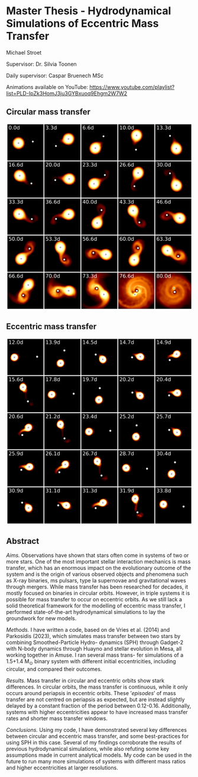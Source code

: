 # Master Thesis - Hydrodynamical Simulations of Eccentric Mass Transfer

Michael Stroet

Supervisor: Dr. Silvia Toonen

Daily supervisor: Caspar Bruenech MSc

Animations available on YouTube: https://www.youtube.com/playlist?list=PLD-IpZk3HomJ3ju3GYBxuoq9Ehgm2W7W2

## Circular mass transfer
![plot](Circular_simulation.png)

## Eccentric mass transfer
![plot](Eccentric_simulation.png)

## Abstract

_Aims._ Observations have shown that stars often come in systems of two or more stars.
One of the most important stellar interaction mechanics is mass transfer, which has
an enormous impact on the evolutionary outcome of the system and is the origin of
various observed objects and phenomena such as X-ray binaries, ms pulsars, type Ia
supernovae and gravitational waves through mergers. While mass transfer has been
researched for decades, it mostly focused on binaries in circular orbits. However, in
triple systems it is possible for mass transfer to occur on eccentric orbits. As we
still lack a solid theoretical framework for the modelling of eccentric mass transfer,
I performed state-of-the-art hydrodynamical simulations to lay the groundwork for
new models.

_Methods._ I have written a code, based on de Vries et al. (2014) and Parkosidis (2023), which
simulates mass transfer between two stars by combining Smoothed-Particle Hydro-
dynamics (SPH) through Gadget-2 with N-body dynamics through Huayno and
stellar evolution in Mesa, all working together in Amuse. I ran several mass trans-
fer simulations of a 1.5+1.4 M<sub>⊙</sub> binary system with different initial eccentricities,
including circular, and compared their outcomes.

_Results._ Mass transfer in circular and eccentric orbits show stark differences. In
circular orbits, the mass transfer is continuous, while it only occurs around periapsis
in eccentric orbits. These ’_episodes_’ of mass transfer are not centred on periapsis
as expected, but are instead slightly delayed by a constant fraction of the period
between 0.12-0.16. Additionally, systems with higher eccentricities appear to have
increased mass transfer rates and shorter mass transfer windows.

_Conclusions._ Using my code, I have demonstrated several key differences between
circular and eccentric mass transfer, and some best-practices for using SPH in this
case. Several of my findings corroborate the results of previous hydrodynamical
simulations, while also refuting some key assumptions made in current analytical
models. My code can be used in the future to run many more simulations of systems
with different mass ratios and higher eccentricities at larger resolutions.

